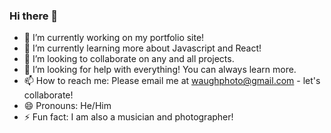 ### Hi there 👋

- 🔭 I’m currently working on my portfolio site! 
- 🌱 I’m currently learning more about Javascript and React! 
- 👯 I’m looking to collaborate on any and all projects.
- 🤔 I’m looking for help with everything! You can always learn more.
- 📫 How to reach me: Please email me at waughphoto@gmail.com - let's collaborate! 
- 😄 Pronouns: He/Him
- ⚡ Fun fact: I am also a musician and photographer! 

<!--
**TylerWaugh01/TylerWaugh01** is a ✨ _special_ ✨ repository because its `README.md` (this file) appears on your GitHub profile.

Here are some ideas to get you started:

- 🔭 I’m currently working on ...
- 🌱 I’m currently learning ...
- 👯 I’m looking to collaborate on ...
- 🤔 I’m looking for help with ...
- 💬 Ask me about ...
- 📫 How to reach me: ...
- 😄 Pronouns: ...
- ⚡ Fun fact: ...
-->
